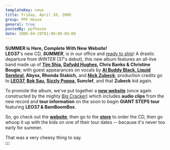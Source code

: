 ```yaml
---
templateKey: news
title: Friday, April 28, 2006
group: PPF House
general: true
postedBy: ppfhouse
date: 2006-04-29T01:00:00-04:00
---
```

**SUMMER is Here, Complete With New Website!**  
**LEO37**'s new CD, ***SUMMER***, is in our office and [ready to ship](javascript:store_2())! A drastic departure from *WINTER* (37's debut), this new album features an all-live band made up of **[Tim Shia](http://www.ppfhouse.com/timshia), [Dafydd Hughes](http://www.sideshowmedia.ca), Chris Banks &amp; Christine Bougie**; with guest appearances on vocals by **[Al Buddy Black, Liquid Serebral](http://www.spitsociety.com), Abyss, Rhonda Stakich,** and **[Nick Zubeck](http://www.nickzubeck.com)**; production credits go to **[LEO37](leo37), [Bok Sau](timshia), [Sizzly Poppa](howieshia), Sunclef**, and that **Zubeck** kid again.  
  
To promote the album, we've put together a [**new website**](leo37) (once again constructed by the mighty [Big Cracker](http://www.bigcracker.ca)) which includes **audio clips** from the new record and **tour information** on the soon to begin **GIANT STEPS tour** featuring **LEO37 &amp; BamBoomBox**.  
  
So, go check out the [**website**](leo37), then go to the [**store**](javascript:store_2()) to order the CD, then go whoop it up with the kids on one of their tour dates -- because it's never too early for summer.  
  
That was a very cheesy thing to say.  
**:::**